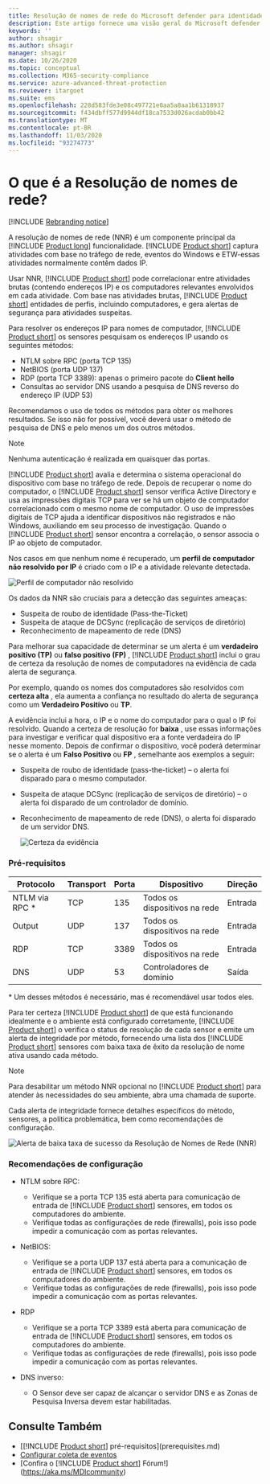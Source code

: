 ```yaml
---
title: Resolução de nomes de rede do Microsoft defender para identidade
description: Este artigo fornece uma visão geral do Microsoft defender para a funcionalidade de resolução de nome de rede avançada da identidade e usa o.
keywords: ''
author: shsagir
ms.author: shsagir
manager: shsagir
ms.date: 10/26/2020
ms.topic: conceptual
ms.collection: M365-security-compliance
ms.service: azure-advanced-threat-protection
ms.reviewer: itargoet
ms.suite: ems
ms.openlocfilehash: 228d583fde3e08c497721e0aa5a8aa1b61318937
ms.sourcegitcommit: f434dbff577d9944df18ca7533d026acdab0bb42
ms.translationtype: MT
ms.contentlocale: pt-BR
ms.lasthandoff: 11/03/2020
ms.locfileid: "93274773"
---
```

# <a name="what-is-network-name-resolution"></a>O que é a Resolução de nomes de rede?

[!INCLUDE [Rebranding notice](includes/rebranding.md)]

A resolução de nomes de rede (NNR) é um componente principal da  [!INCLUDE [Product long](includes/product-long.md)] funcionalidade. [!INCLUDE [Product short](includes/product-short.md)] captura atividades com base no tráfego de rede, eventos do Windows e ETW-essas atividades normalmente contêm dados IP.

Usar NNR, [!INCLUDE [Product short](includes/product-short.md)] pode correlacionar entre atividades brutas (contendo endereços IP) e os computadores relevantes envolvidos em cada atividade. Com base nas atividades brutas, [!INCLUDE [Product short](includes/product-short.md)] entidades de perfis, incluindo computadores, e gera alertas de segurança para atividades suspeitas.

Para resolver os endereços IP para nomes de computador, [!INCLUDE [Product short](includes/product-short.md)] os sensores pesquisam os endereços IP usando os seguintes métodos:

- NTLM sobre RPC (porta TCP 135)
- NetBIOS (porta UDP 137)
- RDP (porta TCP 3389): apenas o primeiro pacote do **Client hello**
- Consultas ao servidor DNS usando a pesquisa de DNS reverso do endereço IP (UDP 53)

Recomendamos o uso de todos os métodos para obter os melhores resultados. Se isso não for possível, você deverá usar o método de pesquisa de DNS e pelo menos um dos outros métodos.

> [!NOTE]
> Nenhuma autenticação é realizada em quaisquer das portas.

[!INCLUDE [Product short](includes/product-short.md)] avalia e determina o sistema operacional do dispositivo com base no tráfego de rede. Depois de recuperar o nome do computador, o [!INCLUDE [Product short](includes/product-short.md)] sensor verifica Active Directory e usa as impressões digitais TCP para ver se há um objeto de computador correlacionado com o mesmo nome de computador. O uso de impressões digitais de TCP ajuda a identificar dispositivos não registrados e não Windows, auxiliando em seu processo de investigação.
Quando o [!INCLUDE [Product short](includes/product-short.md)] sensor encontra a correlação, o sensor associa o IP ao objeto de computador.

Nos casos em que nenhum nome é recuperado, um **perfil de computador não resolvido por IP** é criado com o IP e a atividade relevante detectada.

![Perfil de computador não resolvido](media/unresolved-computer-profile.png)

Os dados da NNR são cruciais para a detecção das seguintes ameaças:

- Suspeita de roubo de identidade (Pass-the-Ticket)
- Suspeita de ataque de DCSync (replicação de serviços de diretório)
- Reconhecimento de mapeamento de rede (DNS)

Para melhorar sua capacidade de determinar se um alerta é um **verdadeiro positivo (TP)** ou **falso positivo (FP)** , [!INCLUDE [Product short](includes/product-short.md)] inclui o grau de certeza da resolução de nomes de computadores na evidência de cada alerta de segurança.

Por exemplo, quando os nomes dos computadores são resolvidos com **certeza alta** , ela aumenta a confiança no resultado do alerta de segurança como um **Verdadeiro Positivo** ou **TP**.

A evidência inclui a hora, o IP e o nome do computador para o qual o IP foi resolvido. Quando a certeza de resolução for **baixa** , use essas informações para investigar e verificar qual dispositivo era a fonte verdadeira do IP nesse momento.
Depois de confirmar o dispositivo, você poderá determinar se o alerta é um **Falso Positivo** ou **FP** , semelhante aos exemplos a seguir:

- Suspeita de roubo de identidade (pass-the-ticket) – o alerta foi disparado para o mesmo computador.
- Suspeita de ataque DCSync (replicação de serviços de diretório) – o alerta foi disparado de um controlador de domínio.
- Reconhecimento de mapeamento de rede (DNS), o alerta foi disparado de um servidor DNS.

    ![Certeza da evidência](media/nnr-high-certainty.png)

### <a name="prerequisites"></a>Pré-requisitos

|Protocolo|Transport|Porta|Dispositivo|Direção|
|--------|--------|------|-------|------|
|NTLM via RPC *|TCP|135|Todos os dispositivos na rede|Entrada|
|Output|UDP|137|Todos os dispositivos na rede|Entrada|
|RDP|TCP|3389|Todos os dispositivos na rede|Entrada|
|DNS|UDP|53|Controladores de domínio|Saída|

\* Um desses métodos é necessário, mas é recomendável usar todos eles.

Para ter certeza [!INCLUDE [Product short](includes/product-short.md)] de que está funcionando idealmente e o ambiente está configurado corretamente, [!INCLUDE [Product short](includes/product-short.md)] o verifica o status de resolução de cada sensor e emite um alerta de integridade por método, fornecendo uma lista dos [!INCLUDE [Product short](includes/product-short.md)] sensores com baixa taxa de êxito da resolução de nome ativa usando cada método.

> [!NOTE]
> Para desabilitar um método NNR opcional no [!INCLUDE [Product short](includes/product-short.md)] para atender às necessidades do seu ambiente, abra uma chamada de suporte.

Cada alerta de integridade fornece detalhes específicos do método, sensores, a política problemática, bem como recomendações de configuração.

![Alerta de baixa taxa de sucesso da Resolução de Nomes de Rede (NNR)](media/nnr-success-rate.png)

### <a name="configuration-recommendations"></a>Recomendações de configuração

- NTLM sobre RPC:
  - Verifique se a porta TCP 135 está aberta para comunicação de entrada de [!INCLUDE [Product short](includes/product-short.md)] sensores, em todos os computadores do ambiente.
  - Verifique todas as configurações de rede (firewalls), pois isso pode impedir a comunicação com as portas relevantes.

- NetBIOS:
  - Verifique se a porta UDP 137 está aberta para a comunicação de entrada de [!INCLUDE [Product short](includes/product-short.md)] sensores, em todos os computadores do ambiente.
  - Verifique todas as configurações de rede (firewalls), pois isso pode impedir a comunicação com as portas relevantes.
- RDP
  - Verifique se a porta TCP 3389 está aberta para comunicação de entrada de [!INCLUDE [Product short](includes/product-short.md)] sensores, em todos os computadores do ambiente.
  - Verifique todas as configurações de rede (firewalls), pois isso pode impedir a comunicação com as portas relevantes.
- DNS inverso:
  - O Sensor deve ser capaz de alcançar o servidor DNS e as Zonas de Pesquisa Inversa devem estar habilitadas.

## <a name="see-also"></a>Consulte Também

- [[!INCLUDE [Product short](includes/product-short.md)] pré-requisitos](prerequisites.md)
- [Configurar coleta de eventos](configure-event-collection.md)
- [Confira o [!INCLUDE [Product short](includes/product-short.md)] Fórum!](https://aka.ms/MDIcommunity)
